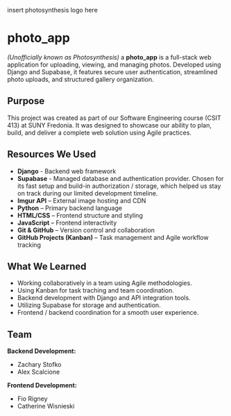 insert photosynthesis logo here

# photo_app  
*(Unofficially known as Photosynthesis)*
a
**photo_app** is a full-stack web application for uploading, viewing, and managing photos. Developed using Django and Supabase, it features secure user authentication, streamlined photo uploads, and structured gallery organization.


## Purpose

This project was created as part of our Software Engineering course (CSIT 413) at SUNY Fredonia. It was designed to showcase our ability to plan, build, and deliver a complete web solution using Agile practices.


## Resources We Used

- **Django** - Backend web framework
- **Supabase** - Managed database and authentication provider. 
  Chosen for its fast setup and build-in authorization / storage, which helped us stay on track during our limited development timeline. 
- **Imgur API** – External image hosting and CDN  
- **Python** – Primary backend language
- **HTML/CSS** – Frontend structure and styling  
- **JavaScript** – Frontend interactivity  
- **Git & GitHub** – Version control and collaboration
- **GitHub Projects (Kanban)** – Task management and Agile workflow tracking  

## What We Learned

- Working collaboratively in a team using Agile methodologies.
- Using Kanban for task traching and team coordination. 
- Backend development with Django and API integration tools.
- Utilizing Supabase for storage and authentication.
- Frontend / backend coordination for a smooth user experience. 


## Team

**Backend Development:**
- Zachary Stofko
- Alex Scalcione

**Frontend Development:**
- Fio Rigney
- Catherine Wisnieski
